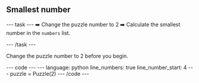 <h2 class="c-project-heading--task">Smallest number</h2>

--- task ---
➡️ Change the puzzle number to 2
➡️ Calculate the smallest number in the `numbers` list. 

--- /task ---

Change the puzzle number to 2 before you begin.

<div class="c-project-code">
--- code ---
---
language: python
line_numbers: true
line_number_start: 4
---
puzzle = Puzzle(2)
--- /code ---

</div>

